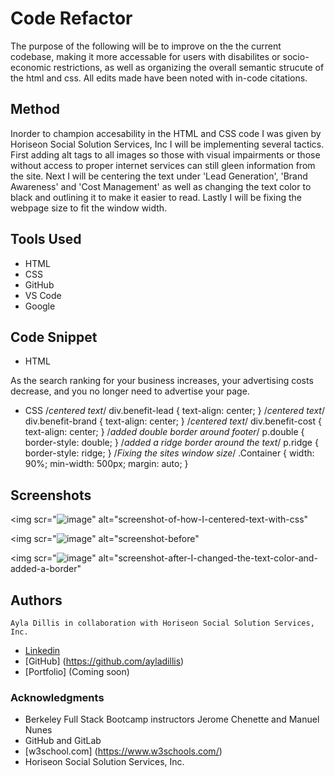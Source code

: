 # Code Refactor

The purpose of the following will be to improve on the the current codebase, making it more accessable for users 
with disabilites or socio-economic restrictions, as well as organizing the overall semantic strucute of the html 
and css. All edits made have been noted with in-code citations.

## Method

Inorder to champion accesability in the HTML and CSS code I was given by Horiseon Social Solution Services, Inc I will be implementing several tactics. First adding alt tags to all images so those with visual impairments or those without access to proper internet services can still gleen information from the site. Next I will be centering the text under 'Lead Generation', 'Brand Awareness' and 'Cost Management' as well as changing the text color to black and outlining it to make it easier to read. Lastly I will be fixing the webpage size to fit the window width. 

## Tools Used

* HTML
* CSS
* GitHub
* VS Code 
* Google

## Code Snippet 

- HTML 
 <p class="ridge">As the search ranking for your business increases, 
your advertising costs decrease, and you no longer need to advertise your page.</p>

- CSS 
/*centered text*/
div.benefit-lead {
    text-align: center;
}
/*centered text*/
div.benefit-brand {
    text-align: center;
}
/*centered text*/
div.benefit-cost {
    text-align: center;
}
/*added double border around footer*/
p.double {
    border-style: double;
}
/*added a ridge border around the text*/
p.ridge {
    border-style: ridge;
}
/*Fixing the sites window size*/
.Container {
    width: 90%;
    min-width: 500px;
    margin: auto;
}

## Screenshots
<img
scr="![image](https://user-images.githubusercontent.com/65733607/84339102-8ed1bf00-ab52-11ea-80e3-76289a39f6bc.png)" alt="screenshot-of-how-I-centered-text-with-css"
>

<img 
scr="![image](https://user-images.githubusercontent.com/65733607/84399591-e35a5600-abb5-11ea-8707-85d3f797f0f9.png)"
alt="screenshot-before"
>

<img
scr="![image](https://user-images.githubusercontent.com/65733607/84401499-31705900-abb8-11ea-983b-c3ea1a7f0764.png)"
alt="screenshot-after-I-changed-the-text-color-and-added-a-border"
>

## Authors
    Ayla Dillis in collaboration with Horiseon Social Solution Services, Inc. 
* [Linkedin](https://www.linkedin.com/in/ayladillis/)
* [GitHub] (https://github.com/ayladillis)
* [Portfolio] (Coming soon)

### Acknowledgments 

* Berkeley Full Stack Bootcamp instructors Jerome Chenette and Manuel Nunes
* GitHub and GitLab 
* [w3school.com] (https://www.w3schools.com/) 
* Horiseon Social Solution Services, Inc.